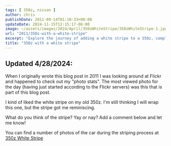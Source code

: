 ```yaml
---
tags: [ 350z, nissan ]
author: chris
publishDate: 2011-09-14T01:10:33+00:00
updateDate: 2024-11-15T12:15:17-06:00
image: ~/assets/images/2024/April/350zWhiteStripe/350zWhiteStripe-1.jpg
url: "2011/350z-with-a-white-stripe"
excerpt: "Explore the journey of adding a white stripe to a 350z, complete with pictures and reminiscences. Share your thoughts in the comments."
title: "350z with a white stripe"
---
```


## Updated 4/28/2024:

When I originally wrote this blog post in 2011 I was looking around at Flickr and happened to check out my "photo stats". The most viewed photo for the day (having just started according to the Flickr servers) was this that is part of this blog post.

I kind of liked the white stripe on my old 350z. I'm still thinking I will wrap this one, but the stripe got me reminiscing.

What do you think of the stripe? Yay or nay? Add a comment below and let me know!

You can find a number of photos of the car during the striping process at [350z White Stripe](https://flickr.com/photos/chammond/albums/72157622833814994/)
